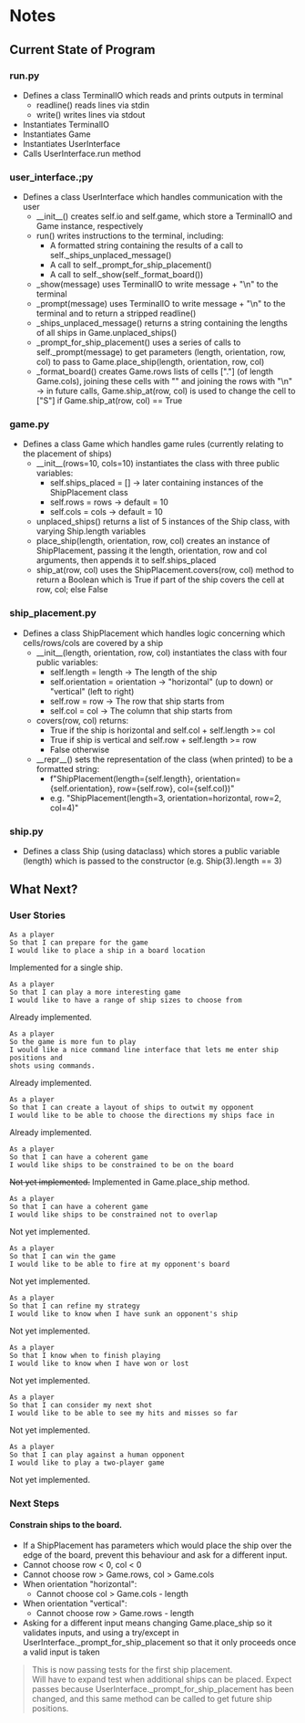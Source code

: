 # Notes

## Current State of Program

### run.py
- Defines a class TerminalIO which reads and prints outputs in terminal
    - readline() reads lines via stdin
    - write() writes lines via stdout
- Instantiates TerminalIO
- Instantiates Game
- Instantiates UserInterface
- Calls UserInterface.run method

### user_interface.;py
- Defines a class UserInterface which handles communication with the user
    - \_\_init\_\_() creates self.io and self.game, which store a TerminalIO and Game instance, respectively
    - run() writes instructions to the terminal, including:
        - A formatted string containing the results of a call to self._ships_unplaced_message()
        - A call to self._prompt_for_ship_placement()
        - A call to self._show(self._format_board())
    - \_show(message) uses TerminalIO to write message + "\\n" to the terminal
    - \_prompt(message) uses TerminalIO to write message + "\\n" to the terminal and to return a stripped readline()
    - \_ships_unplaced_message() returns a string containing the lengths of all ships in Game.unplaced_ships()
    - \_prompt_for_ship_placement() uses a series of calls to self._prompt(message) to get parameters (length, orientation, row, col) to pass to Game.place_ship(length, orientation, row, col)
    - \_format_board() creates Game.rows lists of cells ["."] (of length Game.cols), joining these cells with "" and joining the rows with "\\n" -> in future calls, Game.ship_at(row, col) is used to change the cell to ["S"] if Game.ship_at(row, col) == True

### game.py
- Defines a class Game which handles game rules (currently relating to the placement of ships)
    - \_\_init\_\_(rows=10, cols=10) instantiates the class with three public variables:
        - self.ships_placed = [] -> later containing instances of the ShipPlacement class
        - self.rows = rows -> default = 10
        - self.cols = cols -> default = 10
    - unplaced_ships() returns a list of 5 instances of the Ship class, with varying Ship.length variables
    - place_ship(length, orientation, row, col) creates an instance of ShipPlacement, passing it the length, orientation, row and col arguments, then appends it to self.ships_placed
    - ship_at(row, col) uses the ShipPlacement.covers(row, col) method to return a Boolean which is True if part of the ship covers the cell at row, col; else False

### ship_placement.py
- Defines a class ShipPlacement which handles logic concerning which cells/rows/cols are covered by a ship
    - \_\_init\_\_(length, orientation, row, col) instantiates the class with four public variables:
        - self.length = length -> The length of the ship
        - self.orientation = orientation -> "horizontal" (up to down) or "vertical" (left to right)
        - self.row = row -> The row that ship starts from
        - self.col = col -> The column that ship starts from
    - covers(row, col) returns:
        - True if the ship is horizontal and self.col + self.length >= col
        - True if ship is vertical and self.row + self.length >= row
        - False otherwise
    - \_\_repr\_\_() sets the representation of the class (when printed) to be a formatted string:
        - f"ShipPlacement(length={self.length}, orientation={self.orientation}, row={self.row}, col={self.col})"
        - e.g. "ShipPlacement(length=3, orientation=horizontal, row=2, col=4)"

### ship.py
- Defines a class Ship (using dataclass) which stores a public variable (length) which is passed to the constructor (e.g. Ship(3).length == 3)

## What Next?

### User Stories

```
As a player
So that I can prepare for the game
I would like to place a ship in a board location
```
Implemented for a single ship.

```
As a player
So that I can play a more interesting game
I would like to have a range of ship sizes to choose from
```
Already implemented.

```
As a player
So the game is more fun to play
I would like a nice command line interface that lets me enter ship positions and
shots using commands.
```
Already implemented.

```
As a player
So that I can create a layout of ships to outwit my opponent
I would like to be able to choose the directions my ships face in
```
Already implemented.

```
As a player
So that I can have a coherent game
I would like ships to be constrained to be on the board
```
~~Not yet implemented.~~
Implemented in Game.place_ship method.

```
As a player
So that I can have a coherent game
I would like ships to be constrained not to overlap
```
Not yet implemented.

```
As a player
So that I can win the game
I would like to be able to fire at my opponent's board
```
Not yet implemented.

```
As a player
So that I can refine my strategy
I would like to know when I have sunk an opponent's ship
```
Not yet implemented.

```
As a player
So that I know when to finish playing
I would like to know when I have won or lost
```
Not yet implemented.

```
As a player
So that I can consider my next shot
I would like to be able to see my hits and misses so far
```
Not yet implemented.

```
As a player
So that I can play against a human opponent
I would like to play a two-player game
```
Not yet implemented.

### Next Steps

#### Constrain ships to the board.
- If a ShipPlacement has parameters which would place the ship over the edge of the board, prevent this behaviour and ask for a different input.
- Cannot choose row < 0, col < 0
- Cannot choose row > Game.rows, col > Game.cols
- When orientation "horizontal":
    - Cannot choose col > Game.cols - length
- When orientation "vertical":
    - Cannot choose row > Game.rows - length
- Asking for a different input means changing Game.place_ship so it validates inputs, and using a try/except in UserInterface._prompt_for_ship_placement so that it only proceeds once a valid input is taken

> This is now passing tests for the first ship placement.  
> Will have to expand test when additional ships can be placed. Expect passes because UserInterface._prompt_for_ship_placement has been changed, and this same method can be called to get future ship positions.

#### 
